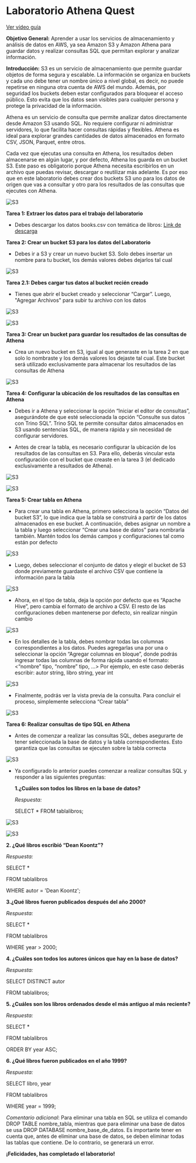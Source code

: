 # Laboratorio Athena Quest

[Ver vídeo guía](https://workshopde-videos-lab.s3.us-east-1.amazonaws.com/lab_athena.mp4)

**Objetivo General:**  Aprender a usar los servicios de almacenamiento y análisis de datos en AWS, ya sea Amazon S3 y Amazon Athena para guardar datos y realizar consultas SQL que permitan explorar y analizar información.

**Introducción:**  S3 es un servicio de almacenamiento que permite guardar objetos de forma segura y escalable. La información se organiza en buckets y cada uno debe tener un nombre único a nivel global, es decir, no puede repetirse en ninguna otra cuenta de AWS del mundo. Además, por seguridad los buckets deben estar configurados para bloquear el acceso público. Esto evita que los datos sean visibles para cualquier persona y protege la privacidad de la información. 

Athena es un servicio de consulta que permite analizar datos directamente desde Amazon S3 usando SQL. No requiere configurar ni administrar servidores, lo que facilita hacer consultas rápidas y flexibles. Athena es ideal para explorar grandes cantidades de datos almacenados en formato CSV, JSON, Parquet, entre otros. 

Cada vez que ejecutas una consulta en Athena, los resultados deben almacenarse en algún lugar, y por defecto, Athena los guarda en un bucket S3. Este paso es obligatorio porque Athena necesita escribirlos en un archivo que puedas revisar, descargar o reutilizar más adelante. Es por eso que en este laboratorio debes crear dos buckets S3 uno para los datos de origen que vas a consultar y otro para los resultados de las consultas que ejecutes con Athena.

![S3](https://raw.githubusercontent.com/iscatalan/arquitecturas/refs/heads/main/Arquitectura%20Athena.png)

**Tarea 1: Extraer los datos para el trabajo del laboratorio**

- Debes descargar los datos books.csv con temática de libros: [Link de descarga](https://workshop-mo.s3.us-east-1.amazonaws.com/libros_laboratorio.csv)

**Tarea 2: Crear un bucket S3 para los datos del Laboratorio**

- Debes ir a S3 y crear un nuevo bucket S3. Solo debes insertar un nombre para tu bucket, los demás valores debes dejarlos tal cual

![S3](https://raw.githubusercontent.com/iscatalan/arquitecturas/refs/heads/main/athena%20(16).jpg)

**Tarea 2.1: Debes cargar tus datos al bucket recién creado**

- Tienes que abrir el bucket creado y seleccionar “Cargar”. Luego, "Agregar Archivos" para subir tu archivo con los datos

![S3](https://raw.githubusercontent.com/iscatalan/arquitecturas/refs/heads/main/athena%20(1).jpg)

![S3](https://raw.githubusercontent.com/iscatalan/arquitecturas/refs/heads/main/athena%20(4).jpg)

**Tarea 3: Crear un bucket para guardar los resultados de las consultas de Athena**

- Crea un nuevo bucket en S3, igual al que generaste en la tarea 2 en que solo lo nombraste y los demás valores los dejaste tal cual. Este bucket será utilizado exclusivamente para almacenar los resultados de las consultas de Athena

![S3](https://raw.githubusercontent.com/iscatalan/arquitecturas/refs/heads/main/Captura%20de%20pantalla%202025-07-17%20215631.png) 

**Tarea 4: Configurar la ubicación de los resultados de las consultas en Athena**
 
- Debes ir a Athena y seleccionar la opción “Iniciar el editor de consultas”, asegurándote de que esté seleccionada la opción “Consulte sus datos con Trino SQL”.
Trino SQL te permite consultar datos almacenados en S3 usando sentencias SQL, de manera rápida y sin necesidad de configurar servidores.

- Antes de crear la tabla, es necesario configurar la ubicación de los resultados de las consultas en S3. Para ello, deberás vincular esta configuración con el bucket que creaste en la tarea 3 (el dedicado exclusivamente a resultados de Athena).

![S3](https://raw.githubusercontent.com/iscatalan/arquitecturas/refs/heads/main/athena%20(5).jpg) 

![S3](https://raw.githubusercontent.com/iscatalan/arquitecturas/refs/heads/main/athena%20(6).jpg) 

**Tarea 5: Crear tabla en Athena**
- Para crear una tabla en Athena, primero selecciona la opción “Datos del bucket S3”, lo que indica que la tabla se construirá a partir de los datos almacenados en ese bucket. A continuación, debes asignar un nombre a la tabla y luego seleccionar “Crear una base de datos” para nombrarla también. Mantén todos los demás campos y configuraciones tal como están por defecto

![S3](https://raw.githubusercontent.com/iscatalan/arquitecturas/refs/heads/main/athena%20(10).jpg)

- Luego, debes seleccionar el conjunto de datos y elegir el bucket de S3 donde previamente guardaste el archivo CSV que contiene la información para la tabla

![S3](https://raw.githubusercontent.com/iscatalan/arquitecturas/refs/heads/main/athena%20(11).jpg)

- Ahora, en el tipo de tabla, deja la opción por defecto que es “Apache Hive”, pero cambia el formato de archivo a CSV.
El resto de las configuraciones deben mantenerse por defecto, sin realizar ningún cambio 

![S3](https://raw.githubusercontent.com/iscatalan/arquitecturas/refs/heads/main/athena%20(12).jpg)

- En los detalles de la tabla, debes nombrar todas las columnas correspondientes a los datos. Puedes agregarlas una por una o seleccionar la opción “Agregar columnas en bloque”, donde podrás ingresar todas las columnas de forma rápida usando el formato:
<“nombre” tipo, “nombre” tipo, ...>
Por ejemplo, en este caso deberás escribir:
autor string, libro string, year int 

![S3](https://raw.githubusercontent.com/iscatalan/arquitecturas/refs/heads/main/athena%20(13).jpg)

- Finalmente, podrás ver la vista previa de la consulta. Para concluir el proceso, simplemente selecciona “Crear tabla”

![S3](https://raw.githubusercontent.com/iscatalan/arquitecturas/refs/heads/main/athena%20(14).jpg)

**Tarea 6: Realizar consultas de tipo SQL en Athena**
- Antes de comenzar a realizar las consultas SQL, debes asegurarte de tener seleccionada la base de datos y la tabla correspondientes. Esto garantiza que las consultas se ejecuten sobre la tabla correcta

![S3](https://raw.githubusercontent.com/iscatalan/arquitecturas/refs/heads/main/athena%20(15).jpg)

- Ya configurado lo anterior puedes comenzar a realizar consultas SQL y responder a las siguientes preguntas:
  
  **1.¿Cuáles son todos los libros en la base de datos?** 
  
  *Respuesta:*

  SELECT * FROM tablalibros;

![S3](https://raw.githubusercontent.com/iscatalan/arquitecturas/refs/heads/main/Captura%20de%20pantalla%202025-07-17%20233322.png)

![S3](https://raw.githubusercontent.com/iscatalan/arquitecturas/refs/heads/main/Captura%20de%20pantalla%202025-07-17%20233952.png)

  **2. ¿Qué libros escribió “Dean Koontz”?**

  *Respuesta:*
  
  SELECT * 
  
  FROM tablalibros
  
  WHERE autor = 'Dean Koontz';


  **3.¿Qué libros fueron publicados después del año 2000?**

   *Respuesta:*

  SELECT * 
  
  FROM tablalibros
  
  WHERE year > 2000;

  **4. ¿Cuáles son todos los autores únicos que hay en la base de datos?**

   *Respuesta:*

  SELECT DISTINCT autor 
  
  FROM tablalibros;

  **5. ¿Cuáles son los libros ordenados desde el más antiguo al más reciente?**

  *Respuesta:*

  SELECT * 
  
  FROM tablalibros
  
  ORDER BY year ASC;


  **6. ¿Qué libros fueron publicados en el año 1999?**

   *Respuesta:*

  SELECT libro, year
  
  FROM tablalibros
  
  WHERE year = 1999;




*Comentario adicional*: Para eliminar una tabla en SQL se utiliza el comando DROP TABLE nombre_tabla, mientras que para eliminar una base de datos se usa DROP DATABASE nombre_base_de_datos. Es importante tener en cuenta que, antes de eliminar una base de datos, se deben eliminar todas las tablas que contiene. De lo contrario, se generará un error.

  

**¡Felicidades, has completado el laboratorio!**



